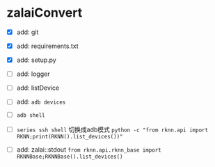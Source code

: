 # zalaiConvert

- [x] add: git
- [x] add: requirements.txt
- [x] add: setup.py
- [ ] add: logger
- [ ] add: listDevice
- [ ] add: `adb devices` 
- [ ] `adb shell`
- [ ] `series ssh shell` 切换成adb模式
`python -c "from rknn.api import RKNN;print(RKNN().list_devices())"`

- [ ] add: zalai::stdout
`from rknn.api.rknn_base import RKNNBase;RKNNBase().list_devices()`






